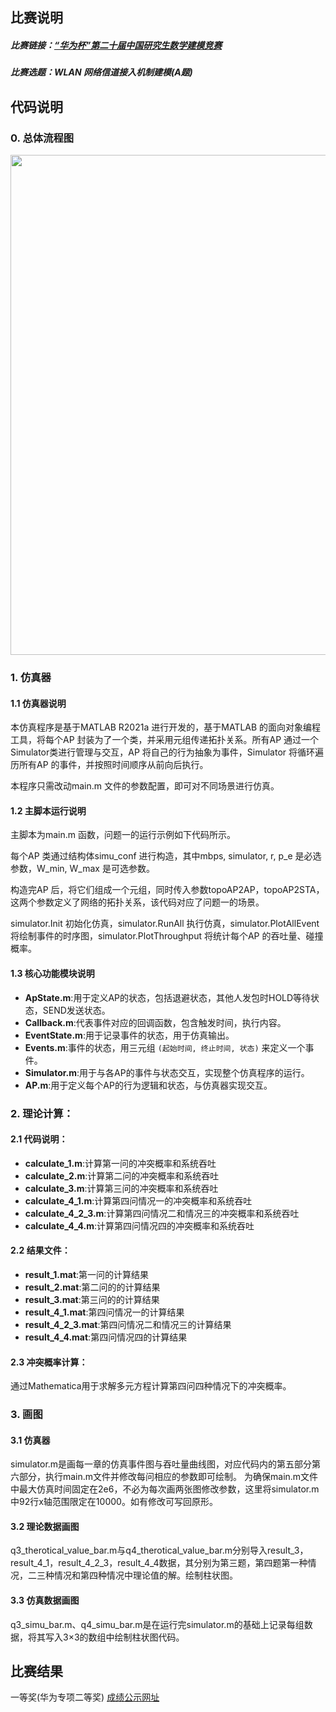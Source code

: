 ## 比赛说明

##### 比赛链接：[“华为杯”第二十届中国研究生数学建模竞赛](https://cpipc.acge.org.cn/cw/hp/4)

##### 比赛选题：WLAN 网络信道接入机制建模(A题)



## 代码说明

### 0. 总体流程图

<img src="https://github.com/LZH20001220/HuaweiCup2023/assets/65153649/645d5765-a709-4420-9e1f-407a35117bef" width="800" height=auto>



### 1. 仿真器

#### 1.1 仿真器说明

本仿真程序是基于MATLAB R2021a 进行开发的，基于MATLAB 的面向对象编程工具，将每个AP 封装为了一个类，并采用元组传递拓扑关系。所有AP 通过一个Simulator类进行管理与交互，AP 将自己的行为抽象为事件，Simulator 将循环遍历所有AP 的事件，并按照时间顺序从前向后执行。

本程序只需改动main.m 文件的参数配置，即可对不同场景进行仿真。

#### 1.2 主脚本运行说明

主脚本为main.m 函数，问题一的运行示例如下代码所示。

每个AP 类通过结构体simu_conf 进行构造，其中mbps, simulator, r, p_e 是必选参数，W_min, W_max 是可选参数。

构造完AP 后，将它们组成一个元组，同时传入参数topoAP2AP，topoAP2STA，这两个参数定义了网络的拓扑关系，该代码对应了问题一的场景。

simulator.Init 初始化仿真，simulator.RunAll 执行仿真，simulator.PlotAllEvent 将绘制事件的时序图，simulator.PlotThroughput 将统计每个AP 的吞吐量、碰撞概率。

#### 1.3 核心功能模块说明

- **ApState.m**:用于定义AP的状态，包括退避状态，其他人发包时HOLD等待状态，SEND发送状态。
- **Callback.m**:代表事件对应的回调函数，包含触发时间，执行内容。
- **EventState.m**:用于记录事件的状态，用于仿真输出。
- **Events.m**:事件的状态，用三元组 `(起始时间, 终止时间, 状态)` 来定义一个事件。
- **Simulator.m**:用于与各AP的事件与状态交互，实现整个仿真程序的运行。
- **AP.m**:用于定义每个AP的行为逻辑和状态，与仿真器实现交互。

### 2. 理论计算：

#### 2.1 代码说明：

- **calculate_1.m**:计算第一问的冲突概率和系统吞吐
- **calculate_2.m**:计算第二问的冲突概率和系统吞吐
- **calculate_3.m**:计算第三问的冲突概率和系统吞吐
- **calculate_4_1.m**:计算第四问情况一的冲突概率和系统吞吐
- **calculate_4_2_3.m**:计算第四问情况二和情况三的冲突概率和系统吞吐
- **calculate_4_4.m**:计算第四问情况四的冲突概率和系统吞吐

#### 2.2 结果文件：

- **result_1.mat**:第一问的计算结果
- **result_2.mat**:第二问的的计算结果
- **result_3.mat**:第三问的的计算结果
- **result_4_1.mat**:第四问情况一的计算结果
- **result_4_2_3.mat**:第四问情况二和情况三的计算结果
- **result_4_4.mat**:第四问情况四的计算结果

#### 2.3 冲突概率计算：

通过Mathematica用于求解多元方程计算第四问四种情况下的冲突概率。



### 3. 画图 ###

#### 3.1 仿真器 ####

simulator.m是画每一章的仿真事件图与吞吐量曲线图，对应代码内的第五部分第六部分，执行main.m文件并修改每问相应的参数即可绘制。
为确保main.m文件中最大仿真时间固定在2e6，不必为每次画两张图修改参数，这里将simulator.m中92行x轴范围限定在10000。如有修改可写回原形。

#### 3.2 理论数据画图 ####

q3_therotical_value_bar.m与q4_therotical_value_bar.m分别导入result_3，result_4_1，result_4_2_3，result_4_4数据，其分别为第三题，第四题第一种情况，二三种情况和第四种情况中理论值的解。绘制柱状图。

#### 3.3 仿真数据画图 ####

q3_simu_bar.m、q4_simu_bar.m是在运行完simulator.m的基础上记录每组数据，将其写入3×3的数组中绘制柱状图代码。



## 比赛结果

一等奖(华为专项二等奖)              [成绩公示网址](https://cpipc.acge.org.cn//cw/detail/4/2c9080158aee323f018c0b4b1fdf71ff)
